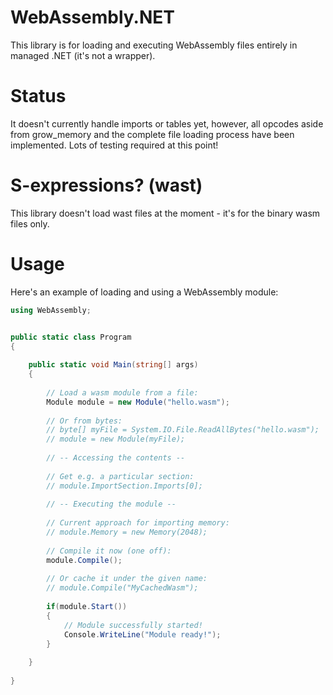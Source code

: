 # WebAssembly.NET
This library is for loading and executing WebAssembly files entirely in managed .NET (it's not a wrapper).

# Status
It doesn't currently handle imports or tables yet, however, all opcodes aside from grow_memory and the complete file loading process have been implemented. Lots of testing required at this point!

# S-expressions? (wast)
This library doesn't load wast files at the moment - it's for the binary wasm files only.

# Usage

Here's an example of loading and using a WebAssembly module:

```csharp
using WebAssembly;


public static class Program
{
    
	public static void Main(string[] args)
	{
		
		// Load a wasm module from a file:
		Module module = new Module("hello.wasm");
		
		// Or from bytes:
		// byte[] myFile = System.IO.File.ReadAllBytes("hello.wasm");
		// module = new Module(myFile);
		
		// -- Accessing the contents --
		
		// Get e.g. a particular section:
		// module.ImportSection.Imports[0];
		
		// -- Executing the module --
		
		// Current approach for importing memory:
		// module.Memory = new Memory(2048);
		
		// Compile it now (one off):
		module.Compile();
		
		// Or cache it under the given name:
		// module.Compile("MyCachedWasm");
		
		if(module.Start())
		{
			// Module successfully started!
			Console.WriteLine("Module ready!");
		}
		
	}
	
}

```